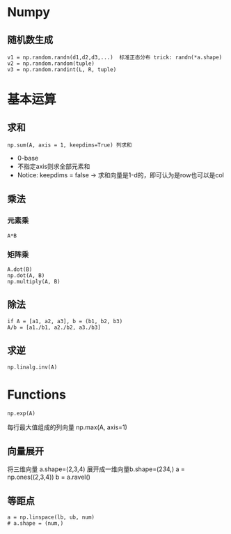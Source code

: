 # Numpy
## 随机数生成
    v1 = np.random.randn(d1,d2,d3,...)  标准正态分布 trick: randn(*a.shape)
    v2 = np.random.random(tuple)        
    v3 = np.random.randint(L, R, tuple) 

# 基本运算
## 求和
    np.sum(A, axis = 1, keepdims=True) 列求和
- 0-base
- 不指定axis则求全部元素和
- Notice: keepdims = false -> 求和向量是1-d的，即可认为是row也可以是col

## 乘法

### 元素乘 
    
    A*B

### 矩阵乘 

    A.dot(B)
    np.dot(A, B)
    np.multiply(A, B)

## 除法
    if A = [a1, a2, a3], b = (b1, b2, b3)
    A/b = [a1./b1, a2./b2, a3./b3]

## 求逆
    np.linalg.inv(A)


# Functions
    np.exp(A)
每行最大值组成的列向量
    np.max(A, axis=1) 
    
## 向量展开
将三维向量 a.shape=(2,3,4) 展开成一维向量b.shape=(2*3*4,)
    a = np.ones((2,3,4))
    b = a.ravel()


## 等距点
    a = np.linspace(lb, ub, num)
    # a.shape = (num,)


    
